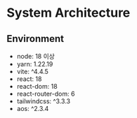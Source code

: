 # System Architecture

## Environment

- node: 18 이상
- yarn: 1.22.19
- vite: ^4.4.5
- react: 18
- react-dom: 18
- react-router-dom: 6
- tailwindcss: ^3.3.3
- aos: ^2.3.4
